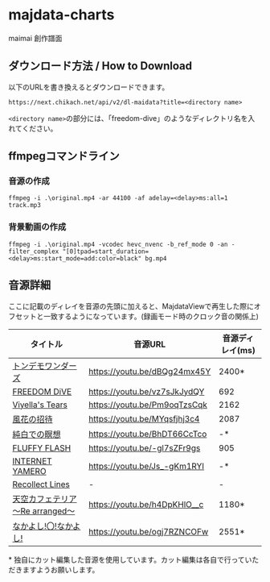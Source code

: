 # majdata-charts

maimai 創作譜面

## ダウンロード方法 / How to Download

以下のURLを書き換えるとダウンロードできます。

```
https://next.chikach.net/api/v2/dl-maidata?title=<directory name>
```

`<directory name>`の部分には、「freedom-dive」のようなディレクトリ名を入れてください。

## ffmpegコマンドライン

### 音源の作成

```
ffmpeg -i .\original.mp4 -ar 44100 -af adelay=<delay>ms:all=1 track.mp3
```

### 背景動画の作成

```
ffmpeg -i .\original.mp4 -vcodec hevc_nvenc -b_ref_mode 0 -an -filter_complex "[0]tpad=start_duration=<delay>ms:start_mode=add:color=black" bg.mp4
```

## 音源詳細

ここに記載のディレイを音源の先頭に加えると、MajdataViewで再生した際にオフセットと一致するようになっています。(録画モード時のクロック音の関係上)

| タイトル | 音源URL | 音源ディレイ(ms) |
| --- | --- | --- |
| [トンデモワンダーズ](tondemo-wonders/maidata.txt) | https://youtu.be/dBQg24mx45Y | 2400* |
| [FREEDOM DiVE](freedom-dive/maidata.txt) | https://youtu.be/vz7sJkJydQY | 692 |
| [Viyella's Tears](viyellas-tears/maidata.txt) | https://youtu.be/Pm9oqTzsCqk | 2162 |
| [風花の招待](invitation-of-windblume/maidata.txt) | https://youtu.be/MYqsfjhj3c4 | 2087 |
| [純白での瞑想](contemplation-in-snow/maidata.txt) | https://youtu.be/BhDT66CcTco | -* |
| [FLUFFY FLASH](fluffy-flash/maidata.txt) | https://youtu.be/-gl7sZFr9gs | 905 |
| [INTERNET YAMERO](internet-yamero/maidata.txt) | https://youtu.be/Js_-gKm1RYI | -* |
| [Recollect Lines](recollect-lines/maidata.txt) | - | - |
| [天空カフェテリア ～Re arranged～](tenkucafeteria-re-arranged/maidata.txt) | https://youtu.be/h4DpKHlO__c | 1180* |
| [なかよし!〇!なかよし!](./nakayoshi-maru-nakayoshi/maidata.txt) | https://youtu.be/ogj7RZNCOFw | 2551* |

\* 独自にカット編集した音源を使用しています。カット編集は各自で行っていただきますようお願いします。
